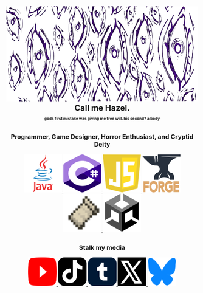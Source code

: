 <h2 align="center">
  <img width=900 height=250 src="https://github.com/hmzel/hmzel/blob/main/images/eyes.png">
  <br>
  Call me Hazel.
  <br>
  <sup><sub><sup><sub>gods first mistake was giving me free will. his second? a body</sub></sup></sub></sup>
</h2>
<h3 align="center">Programmer, Game Designer, Horror Enthusiast, and Cryptid Deity</h3>



<div align="center">
  <a href="https://www.java.com/en/">
    <img width=100 height=100 src="https://github.com/hmzel/hmzel/blob/main/images/java.png"/>
  </a>
  <a href="https://learn.microsoft.com/en-us/dotnet/csharp/">
    <img width=100 height=100 src="https://github.com/hmzel/hmzel/blob/main/images/csharp.png"/>
  </a>
  <a href="https://www.javascript.com/">
    <img width=100 height=100 src="https://github.com/hmzel/hmzel/blob/main/images/javascript.png"/>
  </a>
  <a href="https://files.minecraftforge.net/net/minecraftforge/forge/">
    <img width=100 height=100 src="https://github.com/hmzel/hmzel/blob/main/images/forge.png"/>
  </a>
  <a href="https://fabricmc.net/">
    <img width=100 height=100 src="https://github.com/hmzel/hmzel/blob/main/images/fabric.png"/>
   </a>
  <a href="https://unity.com/">
    <img width=100 height=100 src="https://github.com/hmzel/hmzel/blob/main/images/unity.png"/>
  </a>
</div>



<h2 align="center"></h2>
<h3 align="center">Stalk my media</h3>



<div align="center">
  <a href="https://www.youtube.com/@hmzel">
    <img width=75 height=75 src="https://github.com/hmzel/hmzel/blob/main/images/yt.png"/>
  </a>
  <a href="https://www.tiktok.com/@hmzelcodes">
    <img width=75 height=75 src="https://github.com/hmzel/hmzel/blob/main/images/tiktok.png"/>
  </a>
  <a href="https://hmzel.tumblr.com/">
    <img width=75 height=75 src="https://github.com/hmzel/hmzel/blob/main/images/tumblr.png"/>
  </a>
  <a href="https://x.com/hmzelcodes">
    <img width=75 height=75 src="https://github.com/hmzel/hmzel/blob/main/images/x.png"/>
  </a>
  <a href="https://bsky.app/profile/hmzel.bsky.social">
    <img width=75 height=75 src="https://github.com/hmzel/hmzel/blob/main/images/bsky.png"/>
   </a>
</div>

